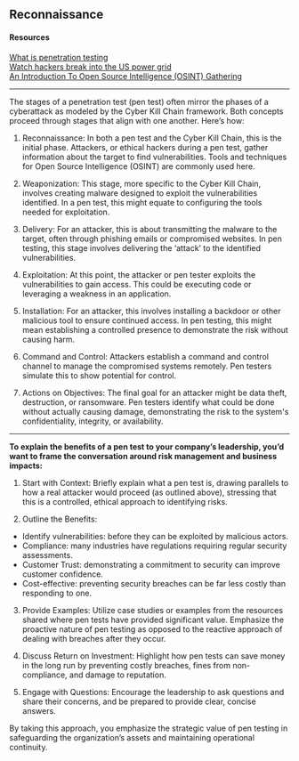 ## Reconnaissance

#### Resources <br/>
[What is penetration testing](https://www.imperva.com/learn/application-security/penetration-testing/)<br/>
[Watch hackers break into the US power grid](https://www.youtube.com/watch?v=pL9q2lOZ1Fw&ab_channel=TechInsider)<br/>
[An Introduction To Open Source Intelligence (OSINT) Gathering](https://www.secjuice.com/introduction-to-open-source-intelligence-osint/)<br/>

---

The stages of a penetration test (pen test) often mirror the phases of a cyberattack as modeled by the Cyber Kill Chain framework. Both concepts proceed through stages that align with one another. Here’s how:

1. Reconnaissance: In both a pen test and the Cyber Kill Chain, this is the initial phase. Attackers, or ethical hackers during a pen test, gather information about the target to find vulnerabilities. Tools and techniques for Open Source Intelligence (OSINT) are commonly used here.

2. Weaponization: This stage, more specific to the Cyber Kill Chain, involves creating malware designed to exploit the vulnerabilities identified. In a pen test, this might equate to configuring the tools needed for exploitation.

3. Delivery: For an attacker, this is about transmitting the malware to the target, often through phishing emails or compromised websites. In pen testing, this stage involves delivering the ‘attack’ to the identified vulnerabilities.

4. Exploitation: At this point, the attacker or pen tester exploits the vulnerabilities to gain access. This could be executing code or leveraging a weakness in an application.

5. Installation: For an attacker, this involves installing a backdoor or other malicious tool to ensure continued access. In pen testing, this might mean establishing a controlled presence to demonstrate the risk without causing harm.

6. Command and Control: Attackers establish a command and control channel to manage the compromised systems remotely. Pen testers simulate this to show potential for control.

7. Actions on Objectives: The final goal for an attacker might be data theft, destruction, or ransomware. Pen testers identify what could be done without actually causing damage, demonstrating the risk to the system's confidentiality, integrity, or availability.

---


**To explain the benefits of a pen test to your company’s leadership, you’d want to frame the conversation around risk management and business impacts:**

1. Start with Context: Briefly explain what a pen test is, drawing parallels to how a real attacker would proceed (as outlined above), stressing that this is a controlled, ethical approach to identifying risks.

2. Outline the Benefits:
- Identify vulnerabilities: before they can be exploited by malicious actors.
- Compliance: many industries have regulations requiring regular security assessments.
- Customer Trust: demonstrating a commitment to security can improve customer confidence.
- Cost-effective: preventing security breaches can be far less costly than responding to one.

3. Provide Examples: Utilize case studies or examples from the resources shared where pen tests have provided significant value. Emphasize the proactive nature of pen testing as opposed to the reactive approach of dealing with breaches after they occur.

4. Discuss Return on Investment: Highlight how pen tests can save money in the long run by preventing costly breaches, fines from non-compliance, and damage to reputation.

5. Engage with Questions: Encourage the leadership to ask questions and share their concerns, and be prepared to provide clear, concise answers.


By taking this approach, you emphasize the strategic value of pen testing in safeguarding the organization’s assets and maintaining operational continuity.